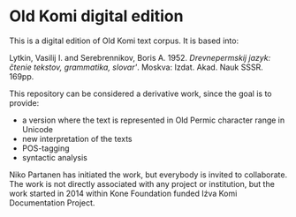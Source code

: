 # Old Komi digital edition

This is a digital edition of Old Komi text corpus. It is based into:

Lytkin, Vasilij I. and Serebrennikov, Boris A. 1952. *Drevnepermskij jazyk: čtenie tekstov, grammatika, slovar'*. Moskva: Izdat. Akad. Nauk SSSR. 169pp.

This repository can be considered a derivative work, since the goal is to provide:

- a version where the text is represented in Old Permic character range in Unicode
- new interpretation of the texts
- POS-tagging
- syntactic analysis

Niko Partanen has initiated the work, but everybody is invited to collaborate. The work is not directly associated with any project or institution, but the work started in 2014 within Kone Foundation funded Iźva Komi Documentation Project.
